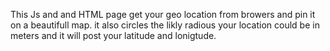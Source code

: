 This Js and and HTML page get your geo location from browers and pin it on a beautifull map. it also circles the likly radious your location could be in meters and it will post your latitude and lonigtude.
